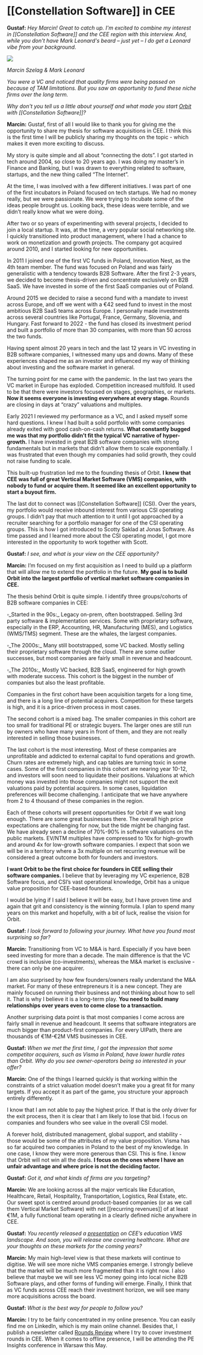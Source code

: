 # [[Constellation Software]] in CEE
**Gustaf:** _Hey Marcin! Great to catch up. I'm excited to combine my interest in [[Constellation Software]] and the CEE region with this interview. And, while you don't have Mark Leonard's beard – just yet – I do get a Leonard vibe from your background._  

![](https://assets-global.website-files.com/5f9040753e1a568ed9abb979/6231b40c8fd106aaec774f90_Namnl%C3%B6s%20design-4.png)

_Marcin Szelag & Mark Leonard_

_You were a VC and noticed that quality firms were being passed on because of TAM limitations. But you saw an opportunity to fund these niche firms over the long term._

_Why don't you tell us a little about yourself and what made you start_ [_Orbit_](https://www.orbitsoftwaregroup.com/) _with [[Constellation Software]]?_

**Marcin:** Gustaf, first of all I would like to thank you for giving me the opportunity to share my thesis for software acquisitions in CEE. I think this is the first time I will be publicly sharing my thoughts on the topic - which makes it even more exciting to discuss.

My story is quite simple and all about “connecting the dots”. I got started in tech around 2004, so close to 20 years ago. I was doing my master’s in Finance and Banking, but I was drawn to everything related to software, startups, and the new thing called “The Internet”.

At the time, I was involved with a few different initiatives. I was part of one of the first incubators in Poland focused on tech startups. We had no money really, but we were passionate. We were trying to incubate some of the ideas people brought us. Looking back, these ideas were terrible, and we didn’t really know what we were doing.

After two or so years of experimenting with several projects, I decided to join a local startup. It was, at the time, a very popular social networking site. I quickly transitioned into product management, where I had a chance to work on monetization and growth projects. The company got acquired around 2010, and I started looking for new opportunities.

In 2011 I joined one of the first VC funds in Poland, Innovation Nest, as the 4th team member. The fund was focused on Poland and was fairly generalistic with a tendency towards B2B Software. After the first 2-3 years, we decided to become thesis-driven and concentrate exclusively on B2B SaaS. We have invested in some of the first SaaS companies out of Poland.

Around 2015 we decided to raise a second fund with a mandate to invest across Europe, and off we went with a €42 seed fund to invest in the most ambitious B2B SaaS teams across Europe. I personally made investments across several countries like Portugal, France, Germany, Slovenia, and Hungary. Fast forward to 2022 - the fund has closed its investment period and built a portfolio of more than 30 companies, with more than 50 across the two funds.

Having spent almost 20 years in tech and the last 12 years in VC investing in B2B software companies, I witnessed many ups and downs. Many of these experiences shaped me as an investor and influenced my way of thinking about investing and the software market in general.

The turning point for me came with the pandemic. In the last two years the VC market in Europe has exploded. Competition increased multifold. It used to be that there were investors focused on stages, geographies, or markets. **Now it seems everyone is investing everywhere at every stage.** Rounds are closing in days at “crazy” valuations and multiples.

Early 2021 I reviewed my performance as a VC, and I asked myself some hard questions. I knew I had built a solid portfolio with some companies already exited with good cash-on-cash returns. **What constantly bugged me was that my portfolio didn’t fit the typical VC narrative of hyper-growth.** I have invested in great B2B software companies with strong fundamentals but in markets that didn’t allow them to scale exponentially. I was frustrated that even though my companies had solid growth, they could not raise funding to scale.

This built-up frustration led me to the founding thesis of Orbit. **I knew that CEE was full of great Vertical Market Software (VMS) companies, with nobody to fund or acquire them. It seemed like an excellent opportunity to start a buyout firm.**

The last dot to connect was [[Constellation Software]] (CSI). Over the years, my portfolio would receive inbound interest from various CSI operating groups. I didn’t pay that much attention to it until I got approached by a recruiter searching for a portfolio manager for one of the CSI operating groups. This is how I got introduced to Scotty Saklad at Jonas Software. As time passed and I learned more about the CSI operating model, I got more interested in the opportunity to work together with Scott.



**Gustaf:** _I see, and what is your view on the CEE opportunity?_

**Marcin:** I’m focused on my first acquisition as I need to build up a platform that will allow me to extend the portfolio in the future. **My goal is to build Orbit into the largest portfolio of vertical market software companies in CEE.**

The thesis behind Orbit is quite simple. I identify three groups/cohorts of B2B software companies in CEE:

▫️_Started in the 90s:_ Legacy on-prem, often bootstrapped. Selling 3rd party software & implementation services. Some with proprietary software, especially in the ERP, Accounting, HR, Manufacturing (MES), and Logistics (WMS/TMS) segment. These are the whales, the largest companies.

▫️_The 2000s:_ Many still bootstrapped, some VC backed. Mostly selling their proprietary software through the cloud. There are some outlier successes, but most companies are fairly small in revenue and headcount.

▫️_The 2010s:_ Mostly VC backed, B2B SaaS, engineered for high growth with moderate success. This cohort is the biggest in the number of companies but also the least profitable.

Companies in the first cohort have been acquisition targets for a long time, and there is a long line of potential acquirers. Competition for these targets is high, and it is a price-driven process in most cases.

The second cohort is a mixed bag. The smaller companies in this cohort are too small for traditional PE or strategic buyers. The larger ones are still run by owners who have many years in front of them, and they are not really interested in selling those businesses.

The last cohort is the most interesting. Most of these companies are unprofitable and addicted to external capital to fund operations and growth. Churn rates are extremely high, and cap tables are turning toxic in some cases. Some of the first companies in this cohort are nearing year 10-12, and investors will soon need to liquidate their positions. Valuations at which money was invested into those companies might not support the exit valuations paid by potential acquirers. In some cases, liquidation preferences will become challenging. I anticipate that we have anywhere from 2 to 4 thousand of these companies in the region.

Each of these cohorts will present opportunities for Orbit if we wait long enough. There are some great businesses there. The overall high price expectations are challenging for now, but the tide might be changing fast. We have already seen a decline of 70%-90% in software valuations on the public markets. EV/NTM multiples have compressed to 10x for high-growth and around 4x for low-growth software companies. I expect that soon we will be in a territory where a 3x multiple on net recurring revenue will be considered a great outcome both for founders and investors.

**I want Orbit to be the first choice for founders in CEE selling their software companies.** I believe that by leveraging my VC experience, B2B Software focus, and CSI’s vast operational knowledge, Orbit has a unique value proposition for CEE-based founders.

I would be lying if I said I believe it will be easy, but I have proven time and again that grit and consistency is the winning formula. I plan to spend many years on this market and hopefully, with a bit of luck, realise the vision for Orbit.



**Gustaf:** _I look forward to following your journey. What have you found most surprising so far?_

**Marcin:** Transitioning from VC to M&A is hard. Especially if you have been seed investing for more than a decade. The main difference is that the VC crowd is inclusive (co-investments), whereas the M&A market is exclusive - there can only be one acquirer.

I am also surprised by how few founders/owners really understand the M&A market. For many of these entrepreneurs it is a new concept. They are mainly focused on running their business and not thinking about how to sell it. That is why I believe it is a long-term play. **You need to build many relationships over years even to come close to a transaction.**

Another surprising data point is that most companies I come across are fairly small in revenue and headcount. It seems that software integrators are much bigger than product-first companies. For every UIPath, there are thousands of €1M-€2M VMS businesses in CEE.



**Gustaf:** _When we met the first time, I got the impression that some competitor acquirers, such as Visma in Poland, have lower hurdle rates than Orbit. Why do you see owner-operators being so interested in your offer?_

**Marcin:** One of the things I learned quickly is that working within the constraints of a strict valuation model doesn’t make you a great fit for many targets. If you accept it as part of the game, you structure your approach entirely differently.

I know that I am not able to pay the highest price. If that is the only driver for the exit process, then it is clear that I am likely to lose that bid. I focus on companies and founders who see value in the overall CSI model.

A forever hold, distributed management, global support, and stability - those would be some of the attributes of my value proposition. Visma has so far acquired two companies in Poland to the best of my knowledge. In one case, I know they were more generous than CSI. This is fine. I know that Orbit will not win all the deals. **I focus on the ones where I have an unfair advantage and where price is not the deciding factor.**



**Gustaf:** _Got it, and what kinds of firms are you targeting?_

**Marcin:** We are looking across all the major verticals like Education, Healthcare, Retail, Hospitality, Transportation, Logistics, Real Estate, etc. Our sweet spot is centred around product-based companies (or as we call them Vertical Market Software) with net [[recurring revenues]] of at least €1M, a fully functional team operating in a clearly defined niche anywhere in CEE.



**Gustaf:** _You recently released a_ [_presentation_](https://www.orbitsoftwaregroup.com/education) _on CEE’s education VMS landscape. And soon, you will release one covering healthcare. What are your thoughts on these markets for the coming years?_

**Marcin:** My main high-level view is that these markets will continue to digitise. We will see more niche VMS companies emerge. I strongly believe that the market will be much more fragmented than it is right now. I also believe that maybe we will see less VC money going into local niche B2B Software plays, and other forms of funding will emerge. Finally, I think that as VC funds across CEE reach their investment horizon, we will see many more acquisitions across the board.



**Gustaf:** _What is the best way for people to follow you?_

**Marcin:** I try to be fairly concentrated in my online presence. You can easily find me on LinkedIn, which is my main online channel. Besides that, I publish a newsletter called [Rounds Review](https://roundsreview.substack.com/) where I try to cover investment rounds in CEE. When it comes to offline presence, I will be attending the PE Insights conference in Warsaw this May.